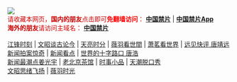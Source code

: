 <div style="width:100%;"><a href="https://jw513.store/"><img src="https://github.com/JohnChen201502/jinpian/blob/master/logo-zgjp.png?raw=true"/></a></div>
<span  style="color:#CC0000;">请收藏本网页，<b>国内的朋友</b>点击即可<b><span style="color:red;">免翻墙访问</span></b>：</span>
<b><a href="https://jw513.store/">中国禁片</a></b> | <b><a href="https://jw513.store/break-gfw/">中国禁片App</a></b>
</br>
<span  style="color:#CC0000;"><b>海外的朋友</b>请访问主域名：</span>
<b><a href="https://jinpian.org/">中国禁片</a></b>
</br></br>
<span><a href="https://jw513.store/author/jiangfeng/">江锋时刻</a></span> | <span><a href="https://jw513.store/author/wenzhao/">文昭谈古论今</a></span> | <span><a href="https://jw513.store/author/zhangtianliang/">天亮时分</a></span> | <span><a href="https://jw513.store/category/political/weiyu/">薇羽看世間</a></span> | <span><a href="https://jw513.store/category/political/xiaomin/">萧茗看世界</a></span> | <span><a href="https://jw513.store/category/political/tangjingyuan/">远见快评 唐靖远</a></span>
</br>
<span><a href="https://jw513.store/author/dayu/">新闻拍案惊奇</a></span> | <span><a href="https://jw513.store/author/limuyang/">新闻看点</a></span> | <span><a href="https://jw513.store/category/news/tanghao/">世界的十字路口 唐浩</a></span>
</br>
<span><a href="https://jw513.store/author/jiangguangyu/">新闻最潮点姜光宇</a></span> | <span><a href="https://jw513.store/author/chaguan/">老北京茶馆</a></span> | <span><a href="https://jw513.store/category/movie/duanju/">时事小品</a></span> | <span><a href="https://jw513.store/author/tianchao/">天潮脱口秀</a></span>
</br>
<span><a href="https://jw513.store/category/puzzle/wenzhaosixv/">文昭思绪飞扬</a></span> | <span><a href="https://jw513.store/category/puzzle/weiyushiguang/">薇羽时光</a></span> 
</br>
